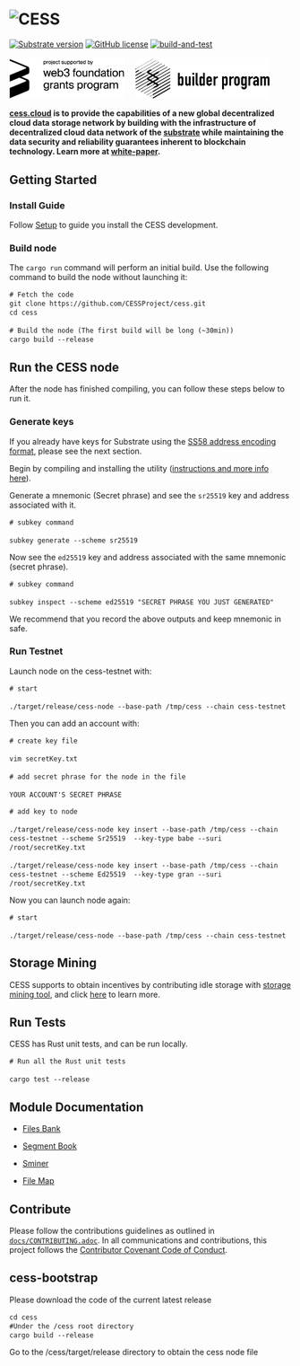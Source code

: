 # ![CESS](https://raw.githubusercontent.com/Cumulus2021/W3F-illustration/main/banner5.png)

[![Substrate version](https://img.shields.io/badge/Substrate-3.0.0-blue?logo=Parity%20Substrate)](https://substrate.dev/) [![GitHub license](https://img.shields.io/badge/license-GPL3%2FApache2-blue)](#LICENSE)
[![build-and-test](https://github.com/CESSProject/cess/actions/workflows/build-and-test.yml/badge.svg)](https://github.com/CESSProject/cess/actions/workflows/build-and-test.yml)


<a href='https://web3.foundation/'><img width='205' alt='web3f_grants_badge.png' src='https://github.com/heyworld88/gitskills/blob/main/web3f_grants_badge.png'></a>&nbsp;&nbsp;&nbsp;&nbsp;&nbsp;<a href='https://builders.parity.io/'><img width='240' src='https://github.com/heyworld88/gitskills/blob/main/sbp_grants_badge.png'></a>

  
**[cess.cloud](http://cess.cloud/) is to provide the capabilities of a new global decentralized cloud data storage network by building with the infrastructure of decentralized cloud data network of the [substrate](https://substrate.dev/) while maintaining the data security and reliability guarantees inherent to blockchain technology. Learn more at [white-paper](https://github.com/CESSProject/Whitepaper).** 

## Getting Started


### Install Guide

Follow [Setup](https://github.com/CESSProject/cess/tree/main/docs/setup.md) to guide you install the CESS development.

### Build node

The `cargo run` command will perform an initial build. Use the following command to build the node without launching it:

```
# Fetch the code
git clone https://github.com/CESSProject/cess.git
cd cess

# Build the node (The first build will be long (~30min))
cargo build --release
```

## Run the CESS node


After the node has finished compiling, you can follow these steps below to run it. 

### Generate keys

If you already have keys for Substrate using the [SS58 address encoding format](https://docs.substrate.io/v3/advanced/ss58/), please see the next section.

Begin by compiling and installing the utility ([instructions and more info here](https://substrate.dev/docs/en/knowledgebase/integrate/subkey)). 

Generate a mnemonic (Secret phrase) and see the `sr25519` key and address associated with it.

```
# subkey command

subkey generate --scheme sr25519
```

Now see the `ed25519` key and address associated with the same mnemonic (secret phrase).

```
# subkey command

subkey inspect --scheme ed25519 "SECRET PHRASE YOU JUST GENERATED"
```

We recommend that you record the above outputs and keep mnemonic in safe.

### Run Testnet

Launch node on the cess-testnet with:

```
# start

./target/release/cess-node --base-path /tmp/cess --chain cess-testnet
```

Then you can add an account with:

```
# create key file

vim secretKey.txt

# add secret phrase for the node in the file

YOUR ACCOUNT'S SECRET PHRASE
```

```
# add key to node

./target/release/cess-node key insert --base-path /tmp/cess --chain cess-testnet --scheme Sr25519  --key-type babe --suri /root/secretKey.txt

./target/release/cess-node key insert --base-path /tmp/cess --chain cess-testnet --scheme Ed25519  --key-type gran --suri /root/secretKey.txt
```

Now you can launch node again:

```
# start

./target/release/cess-node --base-path /tmp/cess --chain cess-testnet
```

## Storage Mining

CESS supports to obtain incentives by contributing idle storage with [storage mining tool](https://github.com/CESSProject/storage-mining-tool), and click [here](https://github.com/CESSProject/cess/tree/main/docs/designs-of-storage-mining.md) to learn more.

## Run Tests


CESS has Rust unit tests, and can be run locally.

```
# Run all the Rust unit tests

cargo test --release
```

## Module Documentation


* [Files Bank](https://github.com/CESSProject/cess/tree/main/c-pallets/file-bank)

* [Segment Book](https://github.com/CESSProject/cess/tree/main/c-pallets/segment-book)

* [Sminer](https://github.com/CESSProject/cess/tree/main/c-pallets/sminer)

* [File Map](https://github.com/CESSProject/cess/tree/main/c-pallets/file-map)

## Contribute

Please follow the contributions guidelines as outlined in [`docs/CONTRIBUTING.adoc`](https://github.com/CESSProject/cess/tree/main/docs/CONTRIBUTING.adoc). In all communications and contributions, this project follows the [Contributor Covenant Code of Conduct](https://github.com/paritytech/substrate/blob/master/docs/CODE_OF_CONDUCT.md).

## cess-bootstrap

Please download the code of the current latest release
```
cd cess
#Under the /cess root directory
cargo build --release
```
Go to the /cess/target/release directory to obtain the cess node file
